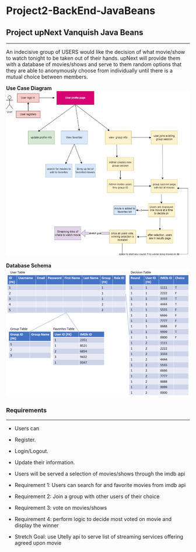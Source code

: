 # Project2-BackEnd-JavaBeans

## Project upNext Vanquish Java Beans

---

An indecisive group of USERS would like the decision of what movie/show to watch tonight to be taken out of their hands. upNext will provide them with a database of movies/shows and serve to them random options that they are able to anonymously choose from individually until there is a mutual choice between members.

**Use Case Diagram**
![](./imgs/project2-user-flow.jpg)

**Database Schema**
![](./imgs/Schema.png)

### Requirements

---

- Users can

- Register.

- Login/Logout.

- Update their information.

- Users will be served a selection of movies/shows through the imdb api

- Requirement 1: Users can search for and favorite movies from imdb api

- Requirement 2: Join a group with other users of their choice

- Requirement 3: vote on movies/shows

- Requirement 4: perform logic to decide most voted on movie and display the winner

- Stretch Goal: use Utelly api to serve list of streaming services offering agreed upon movie
